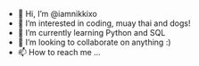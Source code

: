 - 👋 Hi, I’m @iamnikkixo
- 👀 I’m interested in coding, muay thai and dogs!
- 🌱 I’m currently learning Python and SQL
- 💞️ I’m looking to collaborate on anything :) 
- 📫 How to reach me ...

<!---
iamnikkixo/iamnikkixo is a ✨ special ✨ repository because its `README.md` (this file) appears on your GitHub profile.
You can click the Preview link to take a look at your changes.
--->
